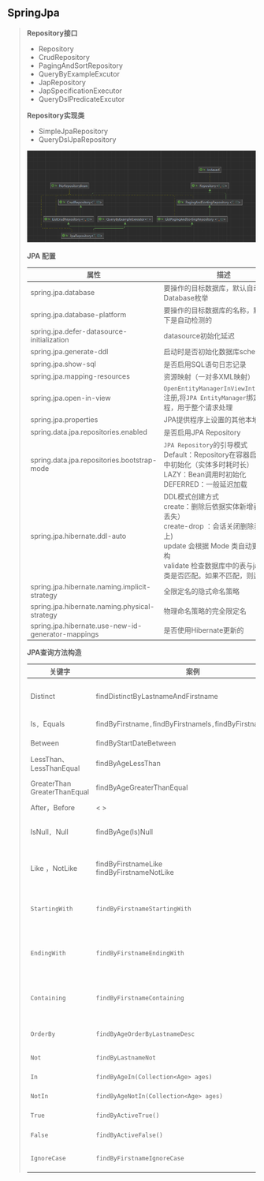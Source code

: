 ## **SpringJpa**

> **Repository接口**
>
> - Repository
> - CrudRepository
> - PagingAndSortRepository
> - QueryByExampleExcutor
> - JapRepository
> - JapSpecificationExecutor
> - QueryDslPredicateExcutor
>
> **Repository实现类**
>
> - SimpleJpaRepository
> - QueryDslJpaRepository
>
> <img src="img\image-20230309151734597.png" alt="image-20230309151734597" style="zoom:80%;" /> 
>
> **JPA 配置**
>
> | 属性                                               | 描述                                                         | 默认值                                          |
> | -------------------------------------------------- | ------------------------------------------------------------ | ----------------------------------------------- |
> | spring.jpa.database                                | 要操作的目标数据库，默认自动检测Database枚举                 | Database枚举                                    |
> | spring.jpa.database-platform                       | 要操作的目标数据库的名称，默认情况下是自动检测的             |                                                 |
> | spring.jpa.defer-datasource-initialization         | datasource初始化延迟                                         | false                                           |
> | spring.jpa.generate-ddl                            | 启动时是否初始化数据库schema                                 | false                                           |
> | spring.jpa.show-sql                                | 是否启用SQL语句日志记录                                      | false                                           |
> | spring.jpa.mapping-resources                       | 资源映射（一对多XML映射）                                    |                                                 |
> | spring.jpa.open-in-view                            | `OpenEntityManagerInViewInterceptor`注册,将`JPA EntityManager`绑定到线程，用于整个请求处理 | true                                            |
> | spring.jpa.properties                              | JPA提供程序上设置的其他本地属性                              |                                                 |
> | spring.data.jpa.repositories.enabled               | 是否启用JPA Repository                                       | true                                            |
> | spring.data.jpa.repositories.bootstrap-mode        | `JPA Repository`的引导模式<br />Default：Repository在容器启动过程中初始化（实体多时耗时长）<br />LAZY：Bean调用时初始化<br />DEFERRED：一般延迟加载 | DEFAULT(默认)<br />DEFERRED<br />LAZY           |
> | spring.jpa.hibernate.ddl-auto                      | DDL模式创建方式<br />create：删除后依据实体新增表（数据丢失）<br />create-drop ：会话关闭删除表（同上)<br />update 会根据 Mode 类自动更新表结构<br />validate 检查数据库中的表与java实体类是否匹配。如果不匹配，则运行失败 | create<br/>create-drop<br/>update<br />validate |
> | spring.jpa.hibernate.naming.implicit-strategy      | 全限定名的隐式命名策略                                       |                                                 |
> | spring.jpa.hibernate.naming.physical-strategy      | 物理命名策略的完全限定名                                     |                                                 |
> | spring.jpa.hibernate.use-new-id-generator-mappings | 是否使用Hibernate更新的                                      | true                                            |
>
> **JPA查询方法构造**
>
> | 关键字                            | 案例                                                        | JPQL                                                         |
> | --------------------------------- | ----------------------------------------------------------- | ------------------------------------------------------------ |
> | Distinct                          | findDistinctByLastnameAndFirstname                          | select distinct … where x.lastname = ?1 and x.firstname = ?2 |
> | Is`, `Equals                      | findByFirstname`,`findByFirstnameIs`,`findByFirstnameEquals | where x.firstname = ?1                                       |
> | Between                           | findByStartDateBetween                                      | where x.startDate between ?1 and ?2                          |
> | LessThan、LessThanEqual           | findByAgeLessThan                                           | where x.age < ?1<br />where x.age <= ?1                      |
> | GreaterThan<br />GreaterThanEqual | findByAgeGreaterThanEqual                                   | … where x.age >= ?1<br />where x.age > ?1                    |
> | After，Before                     | <   >                                                       |                                                              |
> | IsNull`, `Null                    | findByAge(Is)Null                                           | … where x.age is null<br /> where x.age not null             |
> | Like ，NotLike                    | findByFirstnameLike<br />findByFirstnameNotLike             | where x.firstname like ?1<br /> where x.firstname not like ?1 |
> | `StartingWith`                    | `findByFirstnameStartingWith`                               | `… where x.firstname like ?1` (parameter bound with appended `%`) |
> | `EndingWith`                      | `findByFirstnameEndingWith`                                 | `… where x.firstname like ?1` (parameter bound with prepended `%`) |
> | `Containing`                      | `findByFirstnameContaining`                                 | `… where x.firstname like ?1` (parameter bound wrapped in `%`) |
> | `OrderBy`                         | `findByAgeOrderByLastnameDesc`                              | `… where x.age = ?1 order by x.lastname desc`                |
> | `Not`                             | `findByLastnameNot`                                         | `… where x.lastname <> ?1`                                   |
> | `In`                              | `findByAgeIn(Collection<Age> ages)`                         | `… where x.age in ?1`                                        |
> | `NotIn`                           | `findByAgeNotIn(Collection<Age> ages)`                      | `… where x.age not in ?1`                                    |
> | `True`                            | `findByActiveTrue()`                                        | `… where x.active = true`                                    |
> | `False`                           | `findByActiveFalse()`                                       | `… where x.active = false`                                   |
> | `IgnoreCase`                      | `findByFirstnameIgnoreCase`                                 | `… where UPPER(x.firstname) = UPPER(?1)`                     |
>
> 

